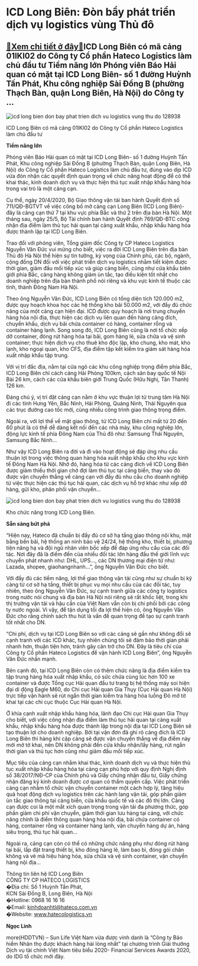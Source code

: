 ICD Long Biên: Đòn bẩy phát triển dịch vụ logistics vùng Thủ đô
===============================================================

[:gift:Xem chi tiết ở đây:gift:](https://hddtvn.com/icd-long-bien-don-bay-phat-trien-dich-vu-logistics-vung-thu-do/)ICD Long Biên có mã cảng 01IKI02 do Công ty Cổ phần Hateco Logistics làm chủ đầu tư Tiềm năng lớn Phóng viên Báo Hải quan có mặt tại ICD Long Biên- số 1 đường Huỳnh Tấn Phát, Khu công nghiệp Sài Đồng B (phường Thạch Bàn, quận Long Biên, Hà Nội) do Công ty …
-----------------------------------------------------------------------------------------------------------------------------------------------------------------------------------------------------------------------------------------------------------------





![icd long bien don bay phat trien dich vu logistics vung thu do 128938](https://haiquanonline.com.vn/stores/news_dataimages/anhnd/062020/25/16/in_article/3032_5-0818_Bai-2-Ynh-1-1024x643.jpg?rt=20200626134231 "ICD Long Biên Đòn bẩy phát triển dịch vụ logistics vùng Thủ đô")


ICD Long Biên có mã cảng 01IKI02 do Công ty Cổ phần Hateco Logistics làm chủ đầu tư



**Tiềm năng lớn**


Phóng viên Báo Hải quan có mặt tại ICD Long Biên- số 1 đường Huỳnh Tấn Phát, Khu công nghiệp Sài Đồng B (phường Thạch Bàn, quận Long Biên, Hà Nội) do Công ty Cổ phần Hateco Logistics làm chủ đầu tư, đúng vào dịp ICD vừa đón nhận các quyết định quan trọng về chức năng hoạt động để có thể khai thác, kinh doanh dịch vụ và thực hiện thủ tục xuất nhập khẩu hàng hóa trong vai trò là một cảng cạn.


Cụ thể, ngày 20/4/2020, Bộ Giao thông vận tải ban hành Quyết định số 711/QĐ-BGTVT về việc công bố mở cảng cạn Long Biên (ICD Long Biên)-đây là cảng cạn thứ 7 tại khu vực phía Bắc và thứ 2 trên địa bàn Hà Nội. Một tháng sau, ngày 25/5, Bộ Tài chính ban hành Quyết định 769/QĐ-BTC công nhận địa điểm làm thủ tục hải quan tại cảng xuất khẩu, nhập khẩu hàng hóa được thành lập tại ICD Long Biên.


Trao đổi với phóng viên, Tổng giám đốc Công ty CP Hateco Logistics Nguyễn Văn Đức vui mừng cho biết, việc ra đời ICD Long Biên trên địa bàn Thủ đô Hà Nội thể hiện sự tin tưởng, kỳ vọng của Chính phủ, các bộ, ngành, cộng đồng DN đối với việc phát triển dịch vụ logistics nhằm tiết kiệm được thời gian, giảm đầu mối tiếp xúc và giúp cảng biển, cũng như cửa khẩu biên giới phía Bắc, cảng hàng không giảm ùn tắc, tạo điều kiện tốt nhất cho doanh nghiệp trên địa bàn thành phố nói riêng và khu vực kinh tế thuộc các tỉnh, thành Đông Nam Hà Nội.


Theo ông Nguyễn Văn Đức, ICD Long Biên có tổng diện tích 120.000 m2, được quy hoạch khoa học các hệ thống kho bãi 50.000 m2, với đầy đủ chức năng của một cảng cạn hiện đại. ICD được quy hoạch là nơi trung chuyển hàng hóa nội địa, thực hiện các dịch vụ liên quan đến hàng cảng đích, chuyển khẩu, dịch vụ bãi chứa container có hàng, container rỗng và container hàng lạnh. Song song đó, ICD Long Biên cũng là nơi tổ chức xếp dỡ container, đóng rút hàng hóa tại bãi, gom hàng lẻ, sửa chữa và vệ sinh container; thực hiện dịch vụ cho thuê kho độc lập, kho chung, kho mát, kho lạnh, kho ngoại quan, kho CFS, địa điểm tập kết kiểm tra giám sát hàng hóa xuất nhập khẩu tập trung.


Với vị trí đắc địa, nằm tại cửa ngõ các khu công nghiệp trọng điểm phía Bắc, ICD Long Biên chỉ cách cảng Hải Phòng 100km, cách sân bay quốc tế Nội Bài 26 km, cách các cửa khẩu biên giới Trung Quốc (Hữu Nghị, Tân Thanh) 126 km.


Đáng chú ý, vị trí đặt cảng cạn nằm ở khu vực thuận lợi từ trung tâm Hà Nội đi các tỉnh Hưng Yên, Bắc Ninh, Hải Phòng, Quảng Ninh, Thái Nguyên qua các trục đường cao tốc mới, cùng nhiều công trình giao thông trọng điểm.


Ngoài ra, với lợi thế về mặt giao thông, từ ICD Long Biên chỉ mất từ 20 đến 60 phút là có thể dễ dàng kết nối đến các nhà máy, khu công nghiệp lớn, động lực kinh tế phía Đông Nam của Thủ đô như: Samsung Thái Nguyên, Samsung Bắc Ninh…


Như vậy ICD Long Biên ra đời và đi vào hoạt động sẽ đáp ứng nhu cầu thuận lợi trong việc thông quan hàng hóa xuất nhập khẩu cho khu vực kinh tế Đông Nam Hà Nội. Nhờ đó, hàng hóa từ các cảng đích về ICD Long Biên được giảm thiểu thời gian chờ đợi làm thủ tục tại cảng biển, thay vào đó được vận chuyển thẳng về cảng cạn với đầy đủ nhu cầu cho doanh nghiệp từ việc thực hiện các thủ tục hải quan, các dịch vụ hỗ trợ khác như xếp dỡ hàng, gửi kho, phân phối vận chuyển…





![icd long bien don bay phat trien dich vu logistics vung thu do 128938](https://haiquanonline.com.vn/stores/news_dataimages/anhnd/062020/25/16/in_article/3049_5-0828_Bai-2-Ynh-3-1024x683.jpg?rt=20200626134231 "ICD Long Biên Đòn bẩy phát triển dịch vụ logistics vùng Thủ đô")


Kho chức năng trong ICD Long Biên.



**Sẵn sàng bứt phá**


“Hiện nay, Hateco đã chuẩn bị đầy đủ cơ sở hạ tầng giao thông nội khu, mặt bằng bến bãi, hệ thống an ninh bảo vệ 24/24, hệ thống kho, thiết bị, phương tiện nâng hạ và đội ngũ nhân viên bốc xếp để đáp ứng nhu cầu của các đối tác. Nơi đây đã là điểm đến của nhiều đối tác lớn hàng đầu thế giới lĩnh vực chuyển phát nhanh như: DHL, UPS…, các DN thương mại điện tử như: Lazada, shopee, giaohangnhanh…”, ông Nguyễn Văn Đức cho biết.


Với đầy đủ các tiềm năng, lợi thế giao thông vận tải cũng như sự chuẩn bị kỹ càng từ cơ sở hạ tầng, thiết bị phục vụ mọi nhu cầu của các đối tác, tuy nhiên, theo ông Nguyễn Văn Đức, sự cạnh tranh giữa các công ty logistics trong nước nói chung và địa bàn Hà Nội nói riêng sẽ rất khốc liệt, trong khi thị trường vận tải và hậu cần của Việt Nam vẫn còn bị chi phối bởi các công ty nước ngoài. Vì vậy, để tận dụng tối đa lợi thế hiện có, ông Nguyễn Văn Đức cho rằng chính sách thu hút là vấn đề quan trọng để tạo sự cạnh tranh tốt nhất cho DN.


“Chi phí, dịch vụ tại ICD Long Biên so với các cảng sẽ gần như không đổi sẽ cạnh tranh với các ICD khác, tuy nhiên chúng tôi sẽ đảm bảo thời gian phải nhanh hơn, thuận tiện hơn, tránh gây cản trở cho DN. Đây là tiêu chí của Công ty Cổ phần Hateco Logistics để vận hành ICD Long Biên”, ông Nguyễn Văn Đức nhấn mạnh.


Bên cạnh đó, tại ICD Long Biên còn có thêm chức năng là địa điểm kiểm tra tập trung hàng hóa xuất nhập khẩu, có sức chứa cùng lúc hơn 100 xe container và được Tổng cục Hải quan đầu tư trang bị hệ thống máy soi hiện đại di động Eagle M60, do Chi cục Hải quan Gia Thụy (Cục Hải quan Hà Nội) trực tiếp vận hành sẽ rút ngắn thời gian kiểm tra hàng hóa luồng Đỏ mở tờ khai tại các chi cục thuộc Cục Hải quan Hà Nội. 


Ở khía cạnh xuất nhập khẩu hàng hóa, lãnh đạo Chi cục Hải quan Gia Thụy cho biết, với việc công nhận địa điểm làm thủ tục hải quan tại cảng xuất khẩu, nhập khẩu hàng hóa được thành lập trong nội địa tại ICD Long Biên sẽ tạo thuận lợi cho doanh nghiệp. Bởi tại vận đơn đã ghi rõ cảng đích là ICD Long Biên thì hàng khi cập cảng sẽ được vận chuyển thẳng về địa điểm này mới mở tờ khai, nên DN không phải đến cửa khẩu nhận/lấy hàng, rút ngắn thời gian và thủ tục hơn cũng như giảm đầu mối tiếp xúc.





Mục tiêu của cảng cạn nhằm khai thác, kinh doanh dịch vụ và thực hiện thủ tục xuất nhập khẩu hàng hóa tại cảng cạn phù hợp với quy định Nghị định số 38/2017/NĐ-CP của Chính phủ và Giấy chứng nhận đầu tư, Giấy chứng nhận đăng ký kinh doanh được cơ quan có thẩm quyền cấp. Việc phát triển cảng cạn nhằm tổ chức vận chuyển container một cách hợp lý, tăng hiệu quả hoạt động dịch vụ logistics trên các hành lang vận tải, góp phần giảm ùn tắc giao thông tại cảng biển, cửa khẩu quốc tế và các đô thị lớn. 
Cảng cạn được coi là một mắt xích quan trọng trong vận tải đa phương thức, góp phần giảm chi phí vận chuyển, giảm thời gian lưu hàng tại cảng, với chức năng chính là điểm thông quan hàng hóa nội địa, bãi chứa container có hàng, container rỗng và container hàng lạnh, vận chuyển hàng dự án, hàng siêu trọng, thủ tục hải quan…


Ngoài ra, cảng cạn còn có thể có những chức năng phụ như đóng rút hàng tại bãi, lắp đặt trang thiết bị, kho đóng hàng lẻ, làm bao bì, đóng gói chân không và vẽ mã hiệu hàng hóa, sửa chữa và vệ sinh container, vận chuyển hàng nội địa…






Thông tin liên hệ ICD Long Biên   
 CÔNG TY CP HATECO LOGISTICS  
 �Địa chỉ: Số 1 Huỳnh Tấn Phát,   
 KCN Sài Đồng B, Long Biên, Hà Nội  
 �Hotline: 0968 16 16 16  
 �Email: kinhdoanhtl@hateco.com.vn  
 �Website: www.hatecologistics.vn




**Ngọc Linh**



more(HDDTVN) – Sun Life Việt Nam vừa được vinh danh là “Công ty Bảo hiểm Nhân thọ được khách hàng hài lòng nhất” tại chương trình Giải thưởng Dịch vụ tài chính Việt Nam tiêu biểu 2020- Financial Services Awards 2020, do IDG tổ chức mới đây.


